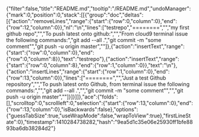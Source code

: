 {"filter":false,"title":"README.md","tooltip":"/README.md","undoManager":{"mark":0,"position":0,"stack":[[{"group":"doc","deltas":[{"action":"removeLines","range":{"start":{"row":0,"column":0},"end":{"row":12,"column":0}},"nl":"\n","lines":["testrepo","========","","my first github repo","","To push latest onto github:","","From cloud9 terminal issue the following commands:","git add --all .","git commit -m \"some comment\"","git push -u origin master",""]},{"action":"insertText","range":{"start":{"row":0,"column":0},"end":{"row":0,"column":8}},"text":"testrepo"},{"action":"insertText","range":{"start":{"row":0,"column":8},"end":{"row":1,"column":0}},"text":"\n"},{"action":"insertLines","range":{"start":{"row":1,"column":0},"end":{"row":13,"column":0}},"lines":["========","","Just a test Github repository","","To push latest onto Github, from terminal issue the following commands:","","git add --all .","","git commit -m \"some comment\"","","git push -u origin master",""]}]}]]},"ace":{"folds":[],"scrolltop":0,"scrollleft":0,"selection":{"start":{"row":13,"column":0},"end":{"row":13,"column":0},"isBackwards":false},"options":{"guessTabSize":true,"useWrapMode":false,"wrapToView":true},"firstLineState":0},"timestamp":1410284738282,"hash":"9ea5d1c35e06e25930ff1bfe8893ba6db38284d2"}